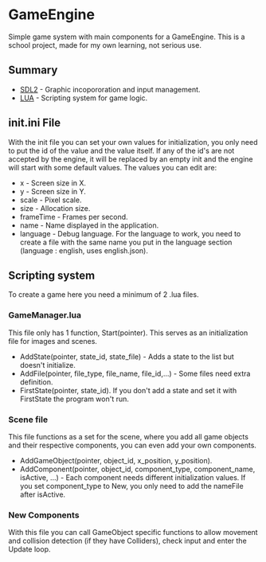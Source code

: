 # GameEngine
Simple game system with main components for a GameEngine.
This is a school project, made for my own learning, not serious use.
## Summary
* [SDL2](https://www.libsdl.org/download-2.0.php) - Graphic incopororation and input management.
* [LUA](https://www.lua.org) - Scripting system for game logic.
## init.ini File
With the init file you can set your own values for initialization, you only need to put the id of the value and the value itself.
If any of the id's are not accepted by the engine, it will be replaced by an empty init and the engine will start with some default values.
The values you can edit are:
* x - Screen size in X.
* y - Screen size in Y.
* scale - Pixel scale.
* size - Allocation size.
* frameTime - Frames per second.
* name - Name displayed in the application.
* language - Debug language.
For the language to work, you need to create a file with the same name you put in the language section (language : english, uses english.json).
## Scripting system
To create a game here you need a minimum of 2 .lua files.
### GameManager.lua
This file only has 1 function, Start(pointer). This serves as an initialization file for images and scenes.
* AddState(pointer, state_id, state_file) - Adds a state to the list but doesn't initialize.
* AddFile(pointer, file_type, file_name, file_id,...) - Some files need extra definition.
* FirstState(pointer, state_id).
If you don't add a state and set it with FirstState the program won't run.
### Scene file
This file functions as a set for the scene, where you add all game objects and their respective components, you can even add your own components.
* AddGameObject(pointer, object_id, x_position, y_position).
* AddComponent(pointer, object_id, component_type, component_name, isActive, ...) - Each component needs different initialization values.
If you set component_type to New, you only need to add the nameFile after isActive.
### New Components
With this file you can call GameObject specific functions to allow movement and collision detection (if they have Colliders), check input and enter the Update loop.
